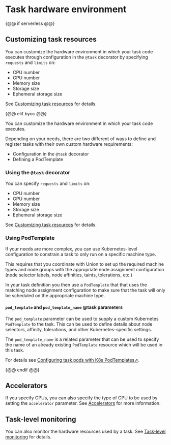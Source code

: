 # Task hardware environment

{@@ if serverless @@}

## Customizing task resources

You can customize the hardware environment in which your task code executes through configuration in the `@task` decorator by specifying `requests` and `limits` on:

* CPU number
* GPU number
* Memory size
* Storage size
* Ephemeral storage size

See [Customizing task resources](./customizing-task-resources) for details.

{@@ elif byoc @@}

You can customize the hardware environment in which your task code executes.

Depending on your needs, there are two different of ways to define and register tasks with their own custom hardware requirements:

* Configuration in the `@task` decorator
* Defining a PodTemplate

### Using the `@task` decorator

You can specify `requests` and `limits` on:

* CPU number
* GPU number
* Memory size
* Storage size
* Ephemeral storage size

See [Customizing task resources](./customizing-task-resources) for details.

### Using PodTemplate

If your needs are more complex, you can use Kubernetes-level configuration to constrain a task to only run on a specific machine type.

This requires that you coordinate with Union to set up the required machine types and node groups with the appropriate node assignment configuration (node selector labels, node affinities, taints, tolerations, etc.)

In your task definition you then use a `PodTemplate` that that uses the matching node assignment configuration to make sure that the task will only be scheduled on the appropriate machine type.

#### `pod_template` and `pod_template_name` @task parameters

The `pod_template` parameter can be used to supply a custom Kubernetes `PodTemplate` to the task.
This can be used to define details about node selectors, affinity, tolerations, and other Kubernetes-specific settings.

The `pod_template_name` is a related parameter that can be used to specify the name of an already existing `PodTemplate` resource which will be used in this task.

For details see [Configuring task pods with K8s PodTemplates&#x2B00;](https://docs.flyte.org/en/latest/deployment/configuration/general.html#deployment-configuration-general).

{@@ endif @@}

## Accelerators

If you specify GPUs, you can also specify the type of GPU to be used by setting the `accelerator` parameter.
See [Accelerators](./accelerators) for more information.

## Task-level monitoring

You can also monitor the hardware resources used by a task.
See [Task-level monitoring](./task-level-monitoring) for details.
